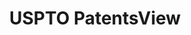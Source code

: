---
layout: default
bigquery: https://console.cloud.google.com/bigquery?p=patents-public-data&d=patentsview&page=dataset
citation: Attribution should be given to PatentsView for use, distribution, or derivative
  works.
code: https://github.com/CSSIP-AIR/PatentsView-Code-Snippets/
contributors: USPTO
cost: None
description: 'PatentsView includes US patent data including raw data (summaries, applications,
  pregrant applications), disambugations of inventors and assignees, and inventor
  gender estimates.  Also foreign priority data, # of figures and sheets, and government
  interest statements.'
documentation: https://patentsview.org/query/builder-faqs
last_edit: Mon, 04 Apr 2022 19:02:57 GMT
location: https://patentsview.org/
maintained_by: USPTO
record_creation_timestamp: 12/2/2020 17:20:46
schema_fields: '[''main_group'', ''category_id'', ''term_extension'', ''length'',
  ''ipc_class'', ''rule_47'', ''patent_id'', ''doctype'', ''section'', ''disamb_inventor_id_20170808'',
  ''organization_id'', ''latlong'', ''disamb_inventor_id_20190312'', ''date'', ''num_figures'',
  ''abstract'', ''mainclass_id'', ''level_two'', ''symbol_position'', ''sector_title'',
  ''rawinventor_id'', ''disamb_inventor_id_20201229'', ''lapse_of_patent'', ''organization'',
  ''variety'', ''classification_value'', ''num_sheets'', ''title'', ''disamb_inventor_id_20180528'',
  ''applicant_type'', ''category'', ''exemplary'', ''rel_id'', ''sequence'', ''classification_data_source'',
  ''subgroup_id'', ''disamb_inventor_id_20191231'', ''disamb_inventor_id_20200929'',
  ''name_last'', ''disamb_inventor_id_20191008'', ''lname'', ''dependent'', ''_102_date'',
  ''level_one'', ''contract_award_number'', ''subcategory_id'', ''rawlocation_id'',
  ''citation_id'', ''text'', ''doc_type'', ''filename'', ''disamb_assignee_id_20190820'',
  ''disamb_assignee_id_20190312'', ''num_claims'', ''gi_statement'', ''disamb_assignee_id_20200929'',
  ''disamb_inventor_id_20200630'', ''county_fips'', ''rawassignee_id'', ''name'',
  ''field_title'', ''inventor_id'', ''f102_date'', ''field_id'', ''city'', ''male_flag'',
  ''disamb_inventor_id_20171226'', ''reldocno'', ''uuid'', ''action_date'', ''disamb_assignee_id_20200331'',
  ''group_id'', ''ipc_version_indicator'', ''designation'', ''disamb_inventor_id_20190820'',
  ''attribution_status'', ''withdrawn'', ''country'', ''country_transformed'', ''deceased'',
  ''name_first'', ''number'', ''f371_date'', ''longitude'', ''location_id'', ''status'',
  ''num'', ''disamb_inventor_id_20181127'', ''state'', ''state_fips'', ''classification_status'',
  ''publication_number'', ''application_id'', ''disamb_inventor_id_20171003'', ''relkind'',
  ''type'', ''latitude'', ''subclass_id'', ''level_three'', ''lawyer_id'', ''male'',
  ''disamb_assignee_id_20181127'', ''latin_name'', ''term_grant'', ''disamb_inventor_id_20200331'',
  ''role'', ''county'', ''id'', ''kind'', ''series_code'', ''term_disclaimer'', ''disamb_inventor_id_20170307'',
  ''subgroup'', ''disamb_assignee_id_20191008'', ''subsection_id'', ''subclass'',
  ''_371_date'', ''group'', ''disamb_assignee_id_20191231'', ''disclaimer_date'',
  ''assignee_id'', ''section_id'', ''disamb_assignee_id_20200630'', ''classification_level'',
  ''fname'']'
shortname: patentsview
tags:
- disambiguation
- United States
- gender
terms_of_use: Creative Commons Attribution 4.0 International License.
timeframe: 1963-1999
title: USPTO PatentsView
uuid: cf1780b1-e265-4e49-8d1d-83b9cfe0fd9a
---